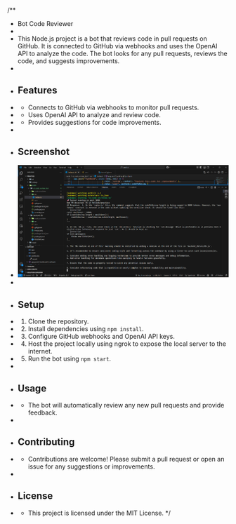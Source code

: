 /**
 * Bot Code Reviewer
 *
 * This Node.js project is a bot that reviews code in pull requests on GitHub. It is connected to GitHub via webhooks and uses the OpenAI API to analyze the code. The bot looks for any pull requests, reviews the code, and suggests improvements.
 *
 * ## Features
 * - Connects to GitHub via webhooks to monitor pull requests.
 * - Uses OpenAI API to analyze and review code.
 * - Provides suggestions for code improvements.
 *
 * ## Screenshot
 * ![Terminal Screenshot](src/screenshots/terminal.png)
 *
 * ## Setup
 * 1. Clone the repository.
 * 2. Install dependencies using `npm install`.
 * 3. Configure GitHub webhooks and OpenAI API keys.
 * 4. Host the project locally using ngrok to expose the local server to the internet.
 * 5. Run the bot using `npm start`.
 *
 * ## Usage
 * - The bot will automatically review any new pull requests and provide feedback.
 *
 * ## Contributing
 * - Contributions are welcome! Please submit a pull request or open an issue for any suggestions or improvements.
 *
 * ## License
 * - This project is licensed under the MIT License.
 */